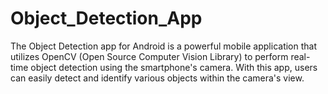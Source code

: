 # Object_Detection_App
The Object Detection app for Android is a powerful mobile application that utilizes OpenCV (Open Source Computer Vision Library) to perform real-time object detection using the smartphone's camera. With this app, users can easily detect and identify various objects within the camera's view.
